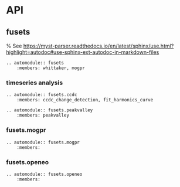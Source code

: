 # API

## fusets

% See https://myst-parser.readthedocs.io/en/latest/sphinx/use.html?highlight=autodoc#use-sphinx-ext-autodoc-in-markdown-files

```{eval-rst}
.. automodule:: fusets
    :members: whittaker, mogpr

```

### timeseries analysis

```{eval-rst}
.. automodule:: fusets.ccdc
    :members: ccdc_change_detection, fit_harmonics_curve
    
.. automodule:: fusets.peakvalley
    :members: peakvalley

```

### fusets.mogpr

```{eval-rst}
.. automodule:: fusets.mogpr
    :members:

```


### fusets.openeo

```{eval-rst}
.. automodule:: fusets.openeo
    :members:
    
```